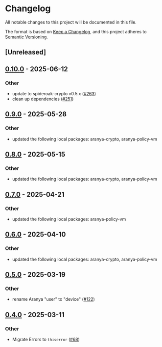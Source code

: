 # Changelog

All notable changes to this project will be documented in this file.

The format is based on [Keep a Changelog](https://keepachangelog.com/en/1.0.0/), 
and this project adheres to [Semantic Versioning](https://semver.org/spec/v2.0.0.html).

## [Unreleased]

## [0.10.0](https://github.com/aranya-project/aranya-core/compare/aranya-crypto-ffi-v0.9.0...aranya-crypto-ffi-v0.10.0) - 2025-06-12

### Other

- update to spideroak-crypto v0.5.x ([#263](https://github.com/aranya-project/aranya-core/pull/263))
- clean up dependencies ([#251](https://github.com/aranya-project/aranya-core/pull/251))

## [0.9.0](https://github.com/aranya-project/aranya-core/compare/aranya-crypto-ffi-v0.8.0...aranya-crypto-ffi-v0.9.0) - 2025-05-28

### Other

- updated the following local packages: aranya-crypto, aranya-policy-vm

## [0.8.0](https://github.com/aranya-project/aranya-core/compare/aranya-crypto-ffi-v0.7.0...aranya-crypto-ffi-v0.8.0) - 2025-05-15

### Other

- updated the following local packages: aranya-crypto, aranya-policy-vm

## [0.7.0](https://github.com/aranya-project/aranya-core/compare/aranya-crypto-ffi-v0.6.0...aranya-crypto-ffi-v0.7.0) - 2025-04-21

### Other

- updated the following local packages: aranya-policy-vm

## [0.6.0](https://github.com/aranya-project/aranya-core/compare/aranya-crypto-ffi-v0.5.0...aranya-crypto-ffi-v0.6.0) - 2025-04-10

### Other

- updated the following local packages: aranya-crypto, aranya-policy-vm

## [0.5.0](https://github.com/aranya-project/aranya-core/compare/aranya-crypto-ffi-v0.4.0...aranya-crypto-ffi-v0.5.0) - 2025-03-19

### Other

- rename Aranya "user" to "device" ([#122](https://github.com/aranya-project/aranya-core/pull/122))

## [0.4.0](https://github.com/aranya-project/aranya-core/compare/aranya-crypto-ffi-v0.3.0...aranya-crypto-ffi-v0.4.0) - 2025-03-11

### Other

- Migrate Errors to `thiserror` ([#68](https://github.com/aranya-project/aranya-core/pull/68))
